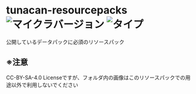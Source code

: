 # tunacan-resourcepacks ![マイクラバージョン](https://img.shields.io/badge/Minecraft%20Ver-Java%201.17~1.18-brightgreen) ![タイプ](https://img.shields.io/badge/Type-resourcepack-orange)
公開しているデータパックに必須のリソースパック

## ※注意
 CC-BY-SA-4.0 Licenseですが、フォルダ内の画像はこのリソースパックでの用途以外で利用しないでください
